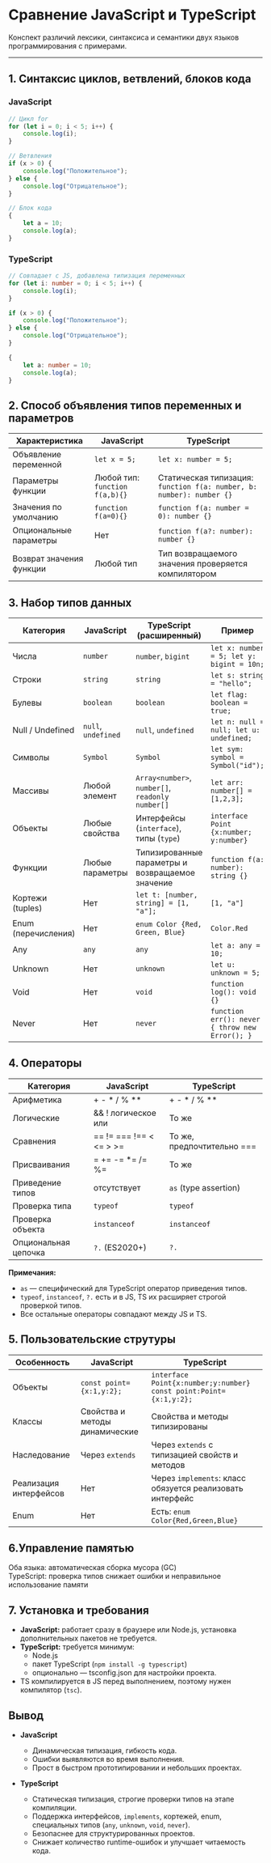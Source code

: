 # Сравнение JavaScript и TypeScript

Конспект различий лексики, синтаксиса и семантики двух языков программирования с примерами.

---

## 1. Синтаксис циклов, ветвлений, блоков кода

### JavaScript
```javascript
// Цикл for
for (let i = 0; i < 5; i++) {
    console.log(i);
}

// Ветвления
if (x > 0) {
    console.log("Положительное");
} else {
    console.log("Отрицательное");
}

// Блок кода
{
    let a = 10;
    console.log(a);
}
```

### TypeScript
```typescript
// Совпадает с JS, добавлена типизация переменных
for (let i: number = 0; i < 5; i++) {
    console.log(i);
}

if (x > 0) {
    console.log("Положительное");
} else {
    console.log("Отрицательное");
}

{
    let a: number = 10;
    console.log(a);
}
```

## 2. Способ объявления типов переменных и параметров

| Характеристика              | JavaScript                      | TypeScript                                                           |
|-----------------------------|---------------------------------|----------------------------------------------------------------------|
| Объявление переменной       | `let x = 5;`                    | `let x: number = 5;`                                                 |
| Параметры функции           | Любой тип: `function f(a,b){}`  | Статическая типизация: `function f(a: number, b: number): number {}` |
| Значения по умолчанию       | `function f(a=0){}`             | `function f(a: number = 0): number {}`                               |
| Опциональные параметры      | Нет                             | `function f(a?: number): number {}`                                  |
| Возврат значения функции    | Любой тип                       | Тип возвращаемого значения проверяется компилятором                  |


## 3. Набор типов данных

| Категория                | JavaScript          | TypeScript (расширенный)                          | Пример                                               |
|--------------------------|---------------------|---------------------------------------------------|------------------------------------------------------|
| Числа                    | `number`            | `number`, `bigint`                                | `let x: number = 5; let y: bigint = 10n;`            |
| Строки                   | `string`            | `string`                                          | `let s: string = "hello";`                           |
| Булевы                   | `boolean`           | `boolean`                                         | `let flag: boolean = true;`                          |
| Null / Undefined         | `null`, `undefined` | `null`, `undefined`                               | `let n: null = null; let u: undefined;`              |
| Символы                  | `Symbol`            | `Symbol`                                          | `let sym: symbol = Symbol("id");`                    |
| Массивы                  | Любой элемент       | `Array<number>`, `number[]`, `readonly number[]`  | `let arr: number[] = [1,2,3];`                       |
| Объекты                  | Любые свойства      | Интерфейсы (`interface`), типы (`type`)           | `interface Point {x:number; y:number}`               |
| Функции                  | Любые параметры     | Типизированные параметры и возвращаемое значение  | `function f(a: number): string {}`                   |
| Кортежи (tuples)         | Нет                 | `let t: [number, string] = [1, "a"];`             | `[1, "a"]`                                           |
| Enum (перечисления)      | Нет                 | `enum Color {Red, Green, Blue}`                   | `Color.Red`                                          |
| Any                      | `any`               | `any`                                             | `let a: any = 10;`                                   |
| Unknown                  | Нет                 | `unknown`                                         | `let u: unknown = 5;`                                |
| Void                     | Нет                 | `void`                                            | `function log(): void {}`                            |
| Never                    | Нет                 | `never`                                           | `function err(): never { throw new Error(); }`       |

## 4. Операторы

| Категория            | JavaScript              | TypeScript                 |
|----------------------|-------------------------|----------------------------|
| Арифметика           | + - * / % **            | + - * / % **               |
| Логические           | && ! логическое или     | То же                      |
| Сравнения            | == != === !== < <= > >= | То же, предпочтительно === |
| Присваивания         | = += -= *= /= %=        | То же                      |
| Приведение типов     | отсутствует             | `as` (type assertion)      |
| Проверка типа        | `typeof`                | `typeof`                   |
| Проверка объекта     | `instanceof`            | `instanceof`               |
| Опциональная цепочка | `?.` (ES2020+)          | `?.`                       |

**Примечания:**
- `as` — специфический для TypeScript оператор приведения типов.
- `typeof`, `instanceof`, `?.` есть и в JS, TS их расширяет строгой проверкой типов.
- Все остальные операторы совпадают между JS и TS.


## 5. Пользовательские струтуры

| Особенность             | JavaScript                       | TypeScript                                                             |
|-------------------------|----------------------------------|------------------------------------------------------------------------|
| Объекты                 | `const point={x:1,y:2};`         | `interface Point{x:number;y:number}`<br>`const point:Point={x:1,y:2};` |
| Классы                  | Свойства и методы динамические   | Свойства и методы типизированы                                         |
| Наследование            | Через `extends`                  | Через `extends` с типизацией свойств и методов                         |
| Реализация интерфейсов  | Нет                              | Через `implements`: класс обязуется реализовать интерфейс              |
| Enum                    | Нет                              | Есть: `enum Color{Red,Green,Blue}`                                     |

## 6.Управление памятью
Оба языка: автоматическая сборка мусора (GC)  
TypeScript: проверка типов снижает ошибки и неправильное использование памяти

## 7. Установка и требования

- **JavaScript:** работает сразу в браузере или Node.js, установка дополнительных пакетов не требуется.
- **TypeScript:** требуется минимум:
  - Node.js
  - пакет TypeScript (`npm install -g typescript`)
  - опционально — tsconfig.json для настройки проекта.
- TS компилируется в JS перед выполнением, поэтому нужен компилятор (`tsc`).

## Вывод

- **JavaScript**
    - Динамическая типизация, гибкость кода.
    - Ошибки выявляются во время выполнения.
    - Прост в быстром прототипировании и небольших проектах.


- **TypeScript**
    - Статическая типизация, строгие проверки типов на этапе компиляции.
    - Поддержка интерфейсов, `implements`, кортежей, enum, специальных типов (`any`, `unknown`, `void`, `never`).
    - Безопаснее для структурированных проектов.
    - Снижает количество runtime-ошибок и улучшает читаемость кода.
